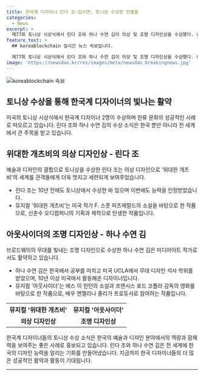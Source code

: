 ```yaml
---
title: 한국계 디자이너 린다 조·김수연, 토니상 수상한 인물들
categories:
  - News
excerpt: >
  제77회 토니상 시상식에서 린다 조와 하나 수연 김이 의상 및 조명 디자인상을 수상했다. 린다 조는 '위대한 개츠비'의 의상을 통해 1920년대를 세련되게 재현하며 관객들의 호응을 얻었고, 이 작품은 드라마 데스크 어워즈와 시어터 팬스 초이스 어워즈에서도 수상한 바 있다. 하나 수연 김은 미국에서 활동 중인 한국 출신의 조명 및 프로젝션 디자이너로, 브로드웨이 데뷔작인 '아웃사이더'로 토니상을 수상하며 주목을 받았다.
feature_text: >
  ## koreablockchain 실시간 뉴스 속보입니다.

  제77회 토니상 시상식에서 린다 조와 하나 수연 김이 의상 및 조명 디자인상을 수상했다. 린다 조는 '위대한 개츠비'의 의상을 통해 1920년대를 세련되게 재현하며 관객들의 호응을 얻었고, 이 작품은 드라마 데스크 어워즈와 시어터 팬스 초이스 어워즈에서도 수상한 바 있다. 하나 수연 김은 미국에서 활동 중인 한국 출신의 조명 및 프로젝션 디자이너로, 브로드웨이 데뷔작인 '아웃사이더'로 토니상을 수상하며 주목을 받았다.
image: 'https://newsdao.kr/res/images/meta/newsdao_breakingnews.jpg'
---
```

![koreablockchain 속보](https://newsdao.kr/res/images/meta/newsdao_breakingnews.jpg)

<h2 data-ke-size="size26">토니상 수상을 통해 한국계 디자이너의 빛나는 활약</h2>

<p data-ke-size="size16">미국의 토니상 시상식에서 한국계 디자이너 2명이 수상하며 한류 문화의 성공적인 사례로 떠오르고 있습니다. 린다 조와 하나 수연 김의 수상 소식은 한국 뿐만 아니라 전 세계에서 큰 주목을 받고 있습니다.</p>

<h2 data-ke-size="size24">위대한 개츠비의 의상 디자인상 - 린다 조</h2>

<p data-ke-size="size16">예술과 디자인의 결합으로 토니상을 수상한 린다 조는 의상 디자인으로 '위대한 개츠비'의 세계를 관객들에게 더욱 멋지고 세련되게 보여주었습니다.</p>

<ul>
  <li>린다 조는 10년 전에도 토니상에서 수상한 바 있으며 이번에도 능력을 인정받았습니다.</li>
  <li>뮤지컬 '위대한 개츠비'는 미국 작가 F. 스콧 피츠제럴드의 소설을 바탕으로 한 작품으로, 신춘수 오디컴퍼니의 기획과 제작으로 탄생한 작품입니다.</li>
</ul>

<h2 data-ke-size="size24">아웃사이더의 조명 디자인상 - 하나 수연 김</h2>

<p data-ke-size="size16">브로드웨이의 무대를 빛내는 조명 디자인으로 수상한 하나 수연 김은 미디어아트 작가로서도 활약하고 있습니다.</p>

<ul>
  <li>하나 수연 김은 한국에서 공부를 마치고 미국 UCLA에서 무대 디자인 석사 학위를 받았으며, 10년 이상 미국에서 활동해온 디자이너입니다.</li>
  <li>뮤지컬 '아웃사이더'는 에스 이 힌턴의 소설과 프랜시스 포드 코폴라 감독의 영화를 바탕으로 한 작품으로, 배우 앤젤리나 졸리가 프로듀서로 참여하는 작품입니다.</li>
</ul>

<table>
  <tr>
    <th>뮤지컬 '위대한 개츠비'</th>
    <th>뮤지컬 '아웃사이더'</th>
  </tr>
  <tr>
    <td style="text-align: center; height: 17px;"><b>의상 디자인상</b></td>
    <td style="text-align: center; height: 17px;"><b>조명 디자인상</b></td>
  </tr>
</table>

<p data-ke-size="size16">한국계 디자이너들의 토니상 수상 소식은 한국의 예술과 디자인 분야에서의 역량과 잠재력을 보여주는 좋은 사례로 홍보되고 있습니다. 린다 조와 하나 수연 김은 전 세계에 한국의 디자인 능력을 알리는 기회를 만들어냈습니다. 지금까지 한국 디자이너들의 더 많은 성공적인 활약과 활동이 기대됩니다.</p>

<hr>

